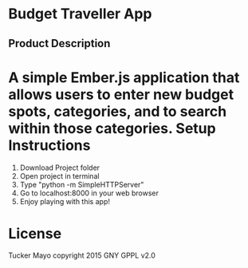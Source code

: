 Budget Traveller App
====================
Product Description
-------------------
A simple Ember.js application that allows users to enter new budget spots, categories, and to search within those categories.
Setup Instructions
==================
1. Download Project folder
2. Open project in terminal
3. Type "python -m SimpleHTTPServer"
4. Go to localhost:8000 in your web browser
5. Enjoy playing with this app!

License
=======
Tucker Mayo copyright 2015 GNY GPPL v2.0
